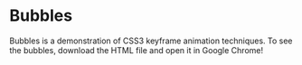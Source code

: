 # Bubbles

Bubbles is a demonstration of CSS3 keyframe animation techniques.  To see the bubbles, download the HTML file and open it in Google Chrome!
